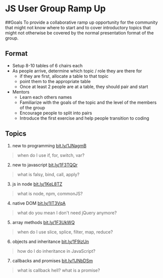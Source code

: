# JS User Group Ramp Up

##Goals
To provide a collaborative ramp up opportunity for the community that might not know where to start and to cover introductory topics that might not otherwise be covered by the normal presentation format of the group.

## Format
- Setup 8-10 tables of 6 chairs each
- As people arrive, determine which topic / role they are there for
  - if they are first, allocate a table to that topic
  - point them to the appropriate table
  - Once at least 2 people are at a table, they should pair and start
- Mentors
	- Learn each others names
	- Familiarize with the goals of the topic and the level of the members of the group
	- Encourage people to split into pairs
	- Introduce the first exercise and help people transition to coding

## Topics
1. new to programming [bit.ly/1JNagmB](topics/new-to-programming.md)
> when do I use if, for, switch, var?

2. new to javascript [bit.ly/1F3TQQr](topics/new-to-js.md)
> what is falsy, bind, call, apply?

3. js in node [bit.ly/1KeL8TZ](topics/js-in-node.md)
> what is node, npm, commonJS?

4. native DOM [bit.ly/1IT3VqA](topics/native-dom.md)
> what do you mean I don't need jQuery anymore?

5. array methods [bit.ly/1F3UkWQ](topics/array-methods.md)
> when do I use slice, splice, filter, map, reduce?

6. objects and inheritance [bit.ly/1F9izUn](topics/objects-inheritance.md)
> how do I do inheritance in JavaScript?

7. callbacks and promises [bit.ly/1JNbDSm](topics/promises.md)
> what is callback hell? what is a promise?
